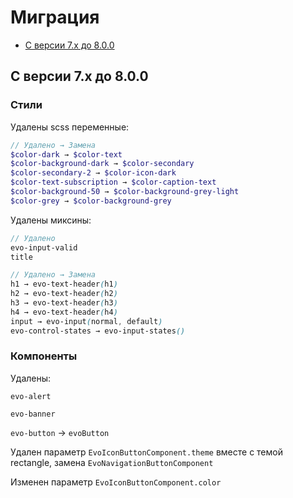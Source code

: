 # Миграция

- [С версии 7.x до 8.0.0](#from-7x-to-800)

## <a name="from-7x-to-800"></a> С версии 7.x до 8.0.0

### Стили

Удалены scss переменные:

```scss
// Удалено → Замена
$color-dark → $color-text
$color-background-dark → $color-secondary
$color-secondary-2 → $color-icon-dark
$color-text-subscription → $color-caption-text
$color-background-50 → $color-background-grey-light
$color-grey → $color-background-grey
```

Удалены миксины:

```scss
// Удалено
evo-input-valid
title

// Удалено → Замена
h1 → evo-text-header(h1)
h2 → evo-text-header(h2)
h3 → evo-text-header(h3)
h4 → evo-text-header(h4)
input → evo-input(normal, default)
evo-control-states → evo-input-states()
```

### Компоненты

Удалены:

`evo-alert`

`evo-banner`

`evo-button` → `evoButton`

Удален параметр `EvoIconButtonComponent.theme` вместе с темой rectangle, замена `EvoNavigationButtonComponent`

Изменен параметр `EvoIconButtonComponent.color`
